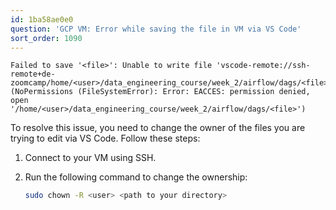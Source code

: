 ```yaml
---
id: 1ba58ae0e0
question: 'GCP VM: Error while saving the file in VM via VS Code'
sort_order: 1090
---
```




```plaintext
Failed to save '<file>': Unable to write file 'vscode-remote://ssh-remote+de-zoomcamp/home/<user>/data_engineering_course/week_2/airflow/dags/<file>' (NoPermissions (FileSystemError): Error: EACCES: permission denied, open '/home/<user>/data_engineering_course/week_2/airflow/dags/<file>')
```

To resolve this issue, you need to change the owner of the files you are trying to edit via VS Code. Follow these steps:

1. Connect to your VM using SSH.

2. Run the following command to change the ownership:

   ```bash
   sudo chown -R <user> <path to your directory>
   ```